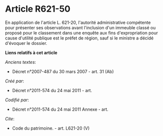 # Article R621-50

En application de l'article L. 621-20, l'autorité administrative compétente pour présenter ses observations avant l'inclusion
d'un immeuble classé ou proposé pour le classement dans une enquête aux fins d'expropriation pour cause d'utilité publique
est le préfet de région, sauf si le ministre a décidé d'évoquer le dossier.

**Liens relatifs à cet article**

_Anciens textes_:

  - Décret n°2007-487 du 30 mars 2007 - art. 31 (Ab)

_Créé par_:

  - Décret n°2011-574 du 24 mai 2011  - art.

_Codifié par_:

  - Décret n°2011-574 du 24 mai 2011 Annexe - art.

_Cite_:

  - Code du patrimoine. - art. L621-20 (V)

